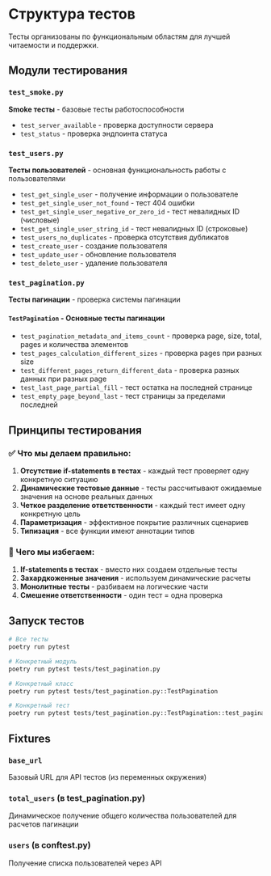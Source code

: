 # Структура тестов

Тесты организованы по функциональным областям для лучшей читаемости и поддержки.

## Модули тестирования

### `test_smoke.py` 
**Smoke тесты** - базовые тесты работоспособности
- `test_server_available` - проверка доступности сервера
- `test_status` - проверка эндпоинта статуса

### `test_users.py`
**Тесты пользователей** - основная функциональность работы с пользователями
- `test_get_single_user` - получение информации о пользователе
- `test_get_single_user_not_found` - тест 404 ошибки
- `test_get_single_user_negative_or_zero_id` - тест невалидных ID (числовые)
- `test_get_single_user_string_id` - тест невалидных ID (строковые)
- `test_users_no_duplicates` - проверка отсутствия дубликатов
- `test_create_user` - создание пользователя
- `test_update_user` - обновление пользователя
- `test_delete_user` - удаление пользователя

### `test_pagination.py`
**Тесты пагинации** - проверка системы пагинации

#### `TestPagination` - Основные тесты пагинации
- `test_pagination_metadata_and_items_count` - проверка page, size, total, pages и количества элементов
- `test_pages_calculation_different_sizes` - проверка pages при разных size
- `test_different_pages_return_different_data` - проверка разных данных при разных page
- `test_last_page_partial_fill` - тест остатка на последней странице
- `test_empty_page_beyond_last` - тест страницы за пределами последней

## Принципы тестирования

### ✅ Что мы делаем правильно:
1. **Отсутствие if-statements в тестах** - каждый тест проверяет одну конкретную ситуацию
2. **Динамические тестовые данные** - тесты рассчитывают ожидаемые значения на основе реальных данных
3. **Четкое разделение ответственности** - каждый тест имеет одну конкретную цель
4. **Параметризация** - эффективное покрытие различных сценариев
5. **Типизация** - все функции имеют аннотации типов

### 🚫 Чего мы избегаем:
1. **If-statements в тестах** - вместо них создаем отдельные тесты
2. **Захардкоженные значения** - используем динамические расчеты
3. **Монолитные тесты** - разбиваем на логические части
4. **Смешение ответственности** - один тест = одна проверка

## Запуск тестов

```bash
# Все тесты
poetry run pytest

# Конкретный модуль
poetry run pytest tests/test_pagination.py

# Конкретный класс
poetry run pytest tests/test_pagination.py::TestPagination

# Конкретный тест
poetry run pytest tests/test_pagination.py::TestPagination::test_pagination_metadata_and_items_count
```

## Fixtures

### `base_url`
Базовый URL для API тестов (из переменных окружения)

### `total_users` (в test_pagination.py)
Динамическое получение общего количества пользователей для расчетов пагинации

### `users` (в conftest.py)
Получение списка пользователей через API